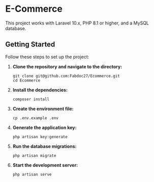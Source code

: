 # E-Commerce

This project works with Laravel 10.x, PHP 8.1 or higher, and a MySQL database.

## Getting Started

Follow these steps to set up the project:

1. **Clone the repository and navigate to the directory:**

    ```shell
    git clone git@github.com:Fabdoc27/Ecommerce.git
    cd Ecommerce
    ```

2. **Install the dependencies:**

    ```shell
    composer install
    ```

3. **Create the environment file:**

    ```shell
    cp .env.example .env
    ```

4. **Generate the application key:**

    ```shell
    php artisan key:generate
    ```

5. **Run the database migrations:**

    ```shell
    php artisan migrate
    ```

6. **Start the development server:**

    ```shell
    php artisan serve
    ```

